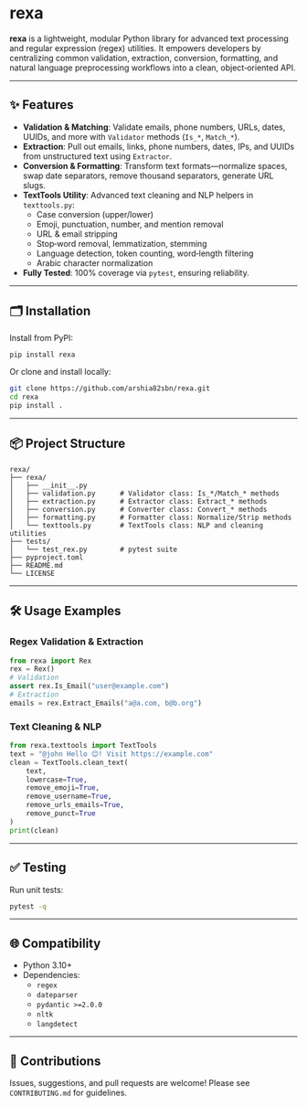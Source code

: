 # rexa

**rexa** is a lightweight, modular Python library for advanced text processing and regular expression (regex) utilities. It empowers developers by centralizing common validation, extraction, conversion, formatting, and natural language preprocessing workflows into a clean, object‑oriented API.

---

## ✨ Features

- **Validation & Matching**: Validate emails, phone numbers, URLs, dates, UUIDs, and more with `Validator` methods (`Is_*`, `Match_*`).
- **Extraction**: Pull out emails, links, phone numbers, dates, IPs, and UUIDs from unstructured text using `Extractor`.
- **Conversion & Formatting**: Transform text formats—normalize spaces, swap date separators, remove thousand separators, generate URL slugs.
- **TextTools Utility**: Advanced text cleaning and NLP helpers in `texttools.py`:
  - Case conversion (upper/lower)
  - Emoji, punctuation, number, and mention removal
  - URL & email stripping
  - Stop‑word removal, lemmatization, stemming
  - Language detection, token counting, word‑length filtering
  - Arabic character normalization
- **Fully Tested**: 100% coverage via `pytest`, ensuring reliability.

---

## 🗂️ Installation

Install from PyPI:

```bash
pip install rexa
```

Or clone and install locally:

```bash
git clone https://github.com/arshia82sbn/rexa.git
cd rexa
pip install .
```

---

## 📦 Project Structure

```
rexa/
├── rexa/
│   ├── __init__.py
│   ├── validation.py      # Validator class: Is_*/Match_* methods
│   ├── extraction.py      # Extractor class: Extract_* methods
│   ├── conversion.py      # Converter class: Convert_* methods
│   ├── formatting.py      # Formatter class: Normalize/Strip methods
│   └── texttools.py       # TextTools class: NLP and cleaning utilities
├── tests/
│   └── test_rex.py        # pytest suite
├── pyproject.toml
├── README.md
└── LICENSE
```

---

## 🛠️ Usage Examples

### Regex Validation & Extraction
```python
from rexa import Rex
rex = Rex()
# Validation
assert rex.Is_Email("user@example.com")
# Extraction
emails = rex.Extract_Emails("a@a.com, b@b.org")
```  

### Text Cleaning & NLP
```python
from rexa.texttools import TextTools
text = "@john Hello 😊! Visit https://example.com"
clean = TextTools.clean_text(
    text,
    lowercase=True,
    remove_emoji=True,
    remove_username=True,
    remove_urls_emails=True,
    remove_punct=True
)
print(clean)
```  

---

## ✅ Testing

Run unit tests:

```bash
pytest -q
```

---

## 🌐 Compatibility

- Python 3.10+
- Dependencies:
  - `regex`  
  - `dateparser`  
  - `pydantic >=2.0.0`  
  - `nltk`  
  - `langdetect`

---


## 🤝 Contributions

Issues, suggestions, and pull requests are welcome! Please see `CONTRIBUTING.md` for guidelines.
